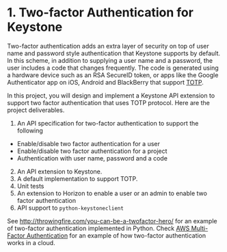 # 1. Two-factor Authentication for Keystone

Two-factor authentication adds an extra layer of security on top of user name
and password style authentication that Keystone supports by default. In this
scheme, in addition to supplying a user name and a password,
the user includes a code that changes frequently. The code is generated using
 a hardware device such as an RSA SecureID token, or apps like the Google
 Authenticator app on iOS, Android and BlackBerry that support
[TOTP](http://tools.ietf.org/html/rfc6238).

In this project, you will design and implement a Keystone API extension to
support two factor authentication that uses TOTP protocol. Here
are the project deliverables.

1. An API specification for two-factor authentication to support the following
  * Enable/disable two factor authentication for a user
  * Enable/disable two factor authentication for a project
  * Authentication with user name, password and a code
2. An API extension to Keystone.
3. A default implementation to support TOTP.
3. Unit tests
4. An extension to Horizon to enable a user or an admin to enable two
factor authentication
4. API support to `python-keystoneclient`

See http://throwingfire.com/you-can-be-a-twofactor-hero/ for an
example of two-factor authentication implemented in Python. Check
[AWS Multi-Factor Authentication](http://aws.amazon.com/iam/details/mfa/) for an example of how two-factor authentication works in a cloud.




